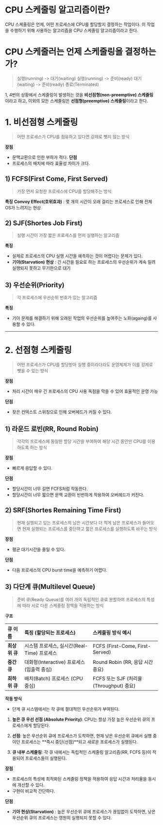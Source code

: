 # CPU 스케줄링 알고리즘이란?
CPU 스케줄링은 언제, 어떤 프로세스에 CPU를 할당할지 결정하는 작업이다.
이 작업을 수행하기 위해 사용하는 알고리즘을 CPU 스케줄링 알고리즘이라고 한다.

# CPU 스케줄러는 언제 스케줄링을 결정하는가?
>실행(running) -> 대기(waiting)
>실행(running) -> 준비(ready)
>대기(waiting) -> 준비(ready)
>종료(Terminated)

1, 4번의 상황에서 스케줄링이 발생하는 것을 **비선점형(non-preemptive) 스케줄링** 이라고 하고, 이외의 모든 스케줄링은 **선점형(preemptive) 스케줄링**이라고 한다.

# 1. 비선점형 스케줄링
>어떤 프로세스가 CPU를 점유하고 있다면 강제로 뺏지 않는 방식

**장점**
- 문맥교환으로 인한 부하가 적다.
**단점**
- 프로세스의 배치에 따라 효율성 차이가 크다.

## 1) FCFS(First Come, First Served)
>가장 먼저 요청한 프로세스에 CPU를 할당해주는 방식

**특징**
**Convoy Effect(호위효과)** : 몇 개의 시간이 오래 걸리는 프로세스로 인해 전체 OS가 느려지는 현상

## 2) SJF(Shortes Job First)
>실행 시간이 가장 짧은 프로세스를 먼저 실행하는 알고리즘

**특징**
- 실제로 프로세스의 CPU 실행 시간을 예측하는 것이 어렵다는 문제가 있다.
- **기아(Starvation) 현상** : 긴 시간을 필요로 하는 프로세스의 우선순위가 계속 밀려 실행되지 못하고 무기한으로 대기

## 3) 우선순위(Priority)
>각 프로세스에 우선순위 번호가 있는 알고리즘

**특징**
- 기아 문제를 해결하기 위해 오래된 작업의 우선순위를 높여주는 노화(againg)를 사용할 수 있다.
---
# 2. 선점형 스케줄링
>어떤 프로세스가 CPU를 할당받아 실행 중이라더라도 운영체제가 이를 강제로 뺏을 수 있는 방식

**장점**
- 처리 시간이 매우 긴 프로세스의 CPU 사용 독점을 막을 수 있어 효율적인 운영 가능

**단점**
- 잦은 컨텍스트 스위칭으로 인해 오버헤드가 커질 수 있다.

## 1) 라운드 로빈(RR, Round Robin)
>각각의 프로세스에 동일한 할당 시간을 부여하여 해당 시간 동안만 CPU를 이용하도록 하는 방식

**장점**
- 빠르게 응답할 수 있다.

**단점**
- 할당시간이 너무 길면 FCFS처럼 작동한다.
- 할당시간이 너무 짧으면 문맥 교환이 빈번하게 작용하여 오버헤드가 커진다.


## 2) SRF(Shortes Remaining Time First)
> 현재 실행되고 있는 프로세스의 남은 시간보다 더 적게 남은 프로세스가 들어오면 현재 실행되는 프로세스를 중단하고 짧은 프로세스를 실행하도록 바꾸는 방식

**장점**
- 평균 대기시간을 줄일 수 있다.

**단점**
- 다음 프로세스의 CPU burst time을 예측하기 어렵다.

## 3) 다단계 큐(Multilevel Queue)
> 준비 큐(Ready Queue)를 여러 개의 독립적인 큐로 분할하여 프로세스의 특성에 따라 서로 다른 스케줄링 정책을 적용하는 방식

**구조**

| 큐 이름 | 특징 (할당되는 프로세스) | 스케줄링 방식 예시 |
| :--- | :--- | :--- |
| **최상위 큐** | 시스템 프로세스, 실시간(Real-Time) 프로세스 | FCFS (First-Come, First-Served) |
| **중간 큐** | 대화형(Interactive) 프로세스 (입출력 중심) | Round Robin (RR, 응답 시간 중요) |
| **최하위 큐** | 배치(Batch) 프로세스 (CPU 중심) | FCFS 또는 SJF (처리율(Throughput) 중요) |

**작동 방식**
- 단계 큐 시스템에서는 각 큐에 절대적인 우선순위가 부여된다.

1. **높은 큐 우선 선점 (Absolute Priority)**: CPU는 항상 가장 높은 우선순위 큐의 프로세스에게 할당된다.

2. **선점**: 높은 우선순위 큐에 프로세스가 도착하면, 현재 낮은 우선순위 큐에서 실행 중이던 프로세스는 **즉시 중단(선점)**되고 새로운 프로세스가 실행된다.

3. **큐 내부 스케줄링**: 각 큐 내에서는 독립적인 스케줄링 알고리즘(RR, FCFS 등)이 적용되어 프로세스들이 실행된다.

**장점**
- 프로세스의 특성에 최적화된 스케줄링 정책을 적용하여 응답 시간과 처리율을 동시에 개선할 수 있다. 
- 구현이 비교적 간단하다.

**단점**
- **기아 현상(Starvation)** :  높은 우선순위 큐에 프로세스가 끊임없이 도착하면, 낮은 우선순위 큐의 프로세스는 영원히 실행되지 못할 수 있다.